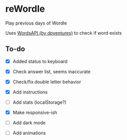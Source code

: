 # reWordle
Play previous days of Wordle

Uses [WordsAPI (by dpventures)](https://rapidapi.com/dpventures/api/wordsapi/) to check if word exists

## To-do
- [x] Added status to keyboard
- [x] Check answer list, seems inaccurate
- [x] Check/fix double letter behavior
- [x] Add instructions
- [ ] Add stats (localStorage?)
- [x] Make responsive-ish
- [ ] Add dark mode 
- [ ] Add animations 

